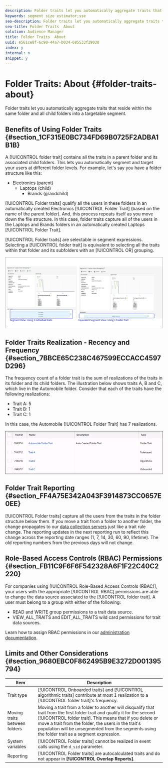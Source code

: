 ```yaml
---
description: Folder traits let you automatically aggregate traits that reside within the same folder and all child folders into a targetable segment.
keywords: segment size estimator;sse
seo-description: Folder traits let you automatically aggregate traits that reside within the same folder and all child folders into a targetable segment.
seo-title: Folder Traits  About
solution: Audience Manager
title: Folder Traits  About
uuid: e561ce8f-6c90-44a7-b034-685533f29030
index: y
internal: n
snippet: y
---
```


# Folder Traits: About {#folder-traits-about}

Folder traits let you automatically aggregate traits that reside within the same folder and all child folders into a targetable segment.

## Benefits of Using Folder Traits {#section_1CF315E0BC734FD69B0725F2ADBA1B1B}

A [!UICONTROL folder trait] contains all the traits in a parent folder and its associated child folders. This lets you automatically segment and target your users at different folder levels. For example, let's say you have a folder structure like this:

* Electronics (parent)
    * Laptops (child)
        * Brands (grandchild)

[!UICONTROL Folder traits] qualify all the users in these folders in an automatically created Electronics [!UICONTROL Folder Trait] (based on the name of the parent folder). And, this process repeats itself as you move down the file structure. In this case, folder traits capture all of the users in the Laptops and Brands folders in an automatically created Laptops [!UICONTROL Folder Trait].

[!UICONTROL Folder traits] are selectable in segment expressions. Selecting a [!UICONTROL folder trait] is equivalent to selecting all the traits within that folder and its subfolders with an [!UICONTROL OR] grouping.

![](assets/folder_traits_compare_border.jpg)

## Folder Traits Realization - Recency and Frequency {#section_7BBCE65C238C467599ECCACC4597D296}

The frequency count of a folder trait is the sum of realizations of the traits in its folder and its child folders. The illustration below shows traits A, B and C, which live in the Automobile folder. Consider that each of the traits have the following realizations:

* Trait A: 5
* Trait B: 1
* Trait C: 1

In this case, the Automobile [!UICONTROL Folder Trait] has 7 realizations.

![](assets/folder_traits_rollup_border.png)

## Folder Trait Reporting {#section_FF4A75E342A043F3914873CC0657E0EE}

[!UICONTROL Folder traits] capture all the users from the traits in the folder structure below them. If you move a trait from a folder to another folder, the change propagates to our [data collection servers](../../reference/system-components/components-data-collection.md#concept_66CFFEBF5E8B41ED94082D562A93506E) just like a trait rule change. The reporting updates in the next reporting run to reflect this change across the reporting date ranges (1, 7, 14, 30, 60, 90, lifetime). The old reporting numbers from the previous days will not change.

## Role-Based Access Controls (RBAC) Permissions {#section_FB11C9F6F6F542328A6F1F22C40C2220}

For companies using [!UICONTROL Role-Based Access Controls (RBAC)], your users with the appropriate [!UICONTROL RBAC] permissions are able to change the data source associated to the [!UICONTROL folder trait]. A user must belong to a group with either of the following:

* READ and WRITE group permissions to a trait data source.
* VIEW_ALL_TRAITS and EDIT_ALL_TRAITS wild card permissions for trait data sources.

Learn how to assign RBAC permissions in our [administration documentation](../../c-features/c-administration/administration-overview.md#task_3327F7C4A9834F1BA5007EDA279D40F2).

## Limits and Other Considerations {#section_9680EBC0F862495B9E3272D001395794}

|  Item  | Description  |
|---|---|
|  Trait type  | [!UICONTROL Onboarded traits] and [!UICONTROL algorithmic traits] contribute at most 1 realization to a [!UICONTROL folder trait]'s frequency.  |
|  Moving traits between folders  |Moving a trait from a folder to another will disqualify that trait from the first folder trait and qualify it for the second [!UICONTROL folder trait]. This means that if you delete or move a trait from the folder, the users in the trait's population will be unsegmented from the segments using the folder trait as a segment expression.  |
|  System variables  | [!UICONTROL Folder traits] cannot be realized in event calls using the `d_sid` parameter.  |
|  Reporting  | [!UICONTROL Folder traits] are autocalculated traits and do not appear in **[!UICONTROL Overlap Reports]**.  |